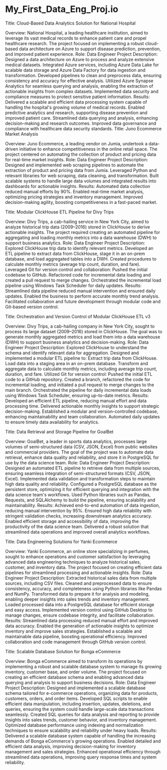 # My_First_Data_Eng_Proj.io
Title: Cloud-Based Data Analytics Solution for National Hospital

Overview: National Hospital, a leading healthcare institution, aimed to leverage its vast medical records to enhance patient care and propel healthcare research. The project focused on implementing a robust cloud-based data architecture on Azure to support disease prediction, prevention, and improved patient experience.
Role: Data Engineer
Project Description:
Designed a data architecture on Azure to process and analyze extensive medical datasets.
Integrated Azure services, including Azure Data Lake for scalable data storage and Azure Data Factory for data ingestion and transformation.
Developed pipelines to clean and preprocess data, ensuring consistency and accuracy for effective analysis.
Utilized Azure Synapse Analytics for seamless querying and analysis, enabling the extraction of actionable insights from complex datasets.
Implemented data security and compliance measures to protect sensitive patient information.
Results:
Delivered a scalable and efficient data processing system capable of handling the hospital's growing volume of medical records.
Enabled predictive analytics and research, supporting disease prevention and improved patient care.
Streamlined data querying and analysis, enhancing decision-making and research outcomes.
Improved data governance and compliance with healthcare data security standards.
Title: Juno Ecommerce Market Analysis

Overview: Juno Ecommerce, a leading vendor on Jumia, undertook a data-driven initiative to enhance competitiveness in the online retail space. The project centered on automating the collection of product and pricing data for real-time market insights.
Role: Data Engineer
Project Description: Designed and implemented web scraping pipelines to automate the extraction of product and pricing data from Jumia. Leveraged Python and relevant libraries for web scraping, data cleaning, and transformation. Built scalable systems to handle large data volumes and integrated results into dashboards for actionable insights.
Results:
Automated data collection reduced manual efforts by 90%.
Enabled real-time market analysis, optimizing pricing strategies and inventory management.
Improved decision-making agility, boosting competitiveness in a fast-paced market.


Title: Modular ClickHouse ETL Pipeline for Divy Trips

Overview: Divy Trips, a cab-hailing service in New York City, aimed to analyze historical trip data (2009–2016) stored in ClickHouse to derive actionable insights. The project required creating an automated pipeline for aggregating and loading monthly metrics into a data warehouse (DWH) to support business analytics.
Role: Data Engineer
Project Description:
Explored ClickHouse trip data to identify relevant metrics.
Developed an ETL pipeline to extract data from ClickHouse, stage it in an on-prem database, and load aggregated tables into a DWH.
Created procedures to calculate monthly metrics (average trip count, duration, and fare).
Leveraged Git for version control and collaboration:
Pushed the initial codebase to GitHub.
Refactored code for incremental data loading and created a pull request to merge changes.
Orchestrated the incremental load pipeline using Windows Task Scheduler for daily updates.
Results:
Streamlined data pipeline reduced manual intervention and ensured daily updates.
Enabled the business to perform accurate monthly trend analysis.
Facilitated collaboration and future development through modular code and Git-based version control.


Title: Orchestration and Version Control of Modular ClickHouse ETL v3

Overview: Divy Trips, a cab-hailing company in New York City, sought to process its large dataset (2009–2016) stored in ClickHouse. The goal was to generate monthly aggregated metrics and load them into a data warehouse (DWH) to support business analytics and decision-making.
Role: Data Engineer
Project Description:
Explored ClickHouse to understand the schema and identify relevant data for aggregation.
Designed and implemented a modular ETL pipeline to:
Extract trip data from ClickHouse.
Load data into a staging area in an on-prem database.
Transform and aggregate data to calculate monthly metrics, including average trip count, duration, and fare.
Utilized Git for version control:
Pushed the initial ETL code to a GitHub repository.
Created a branch, refactored the code for incremental loading, and initiated a pull request to merge changes to the main branch.
Orchestrated the pipeline for daily incremental data loads using Windows Task Scheduler, ensuring up-to-date metrics.
Results:
Developed an efficient ETL pipeline, reducing manual effort and data processing time.
Delivered actionable monthly insights to support strategic decision-making.
Established a modular and version-controlled codebase, enhancing maintainability and team collaboration.
Automated daily updates to ensure timely data availability for analytics.


Title: Data Retrieval and Storage Pipeline for GoalBet

Overview: GoalBet, a leader in sports data analytics, processes large volumes of semi-structured data (CSV, JSON, Excel) from public websites and commercial providers. The goal of the project was to automate data retrieval, enhance data quality and reliability, and store it in PostgreSQL for use by the data science team.
Role: Data Engineer
Project Description:
Designed an automated ETL pipeline to retrieve data from multiple sources, ensuring seamless integration of semi-structured formats (CSV, JSON, Excel).
Implemented data validation and transformation steps to maintain high data quality and reliability.
Configured a PostgreSQL database as the persistent store, optimizing it for efficient querying and integration with the data science team's workflows.
Used Python libraries such as Pandas, Requests, and SQLAlchemy to build the pipeline, ensuring scalability and maintainability.
Results:
Achieved end-to-end automation of data ingestion, reducing manual intervention by 95%.
Ensured high data reliability with stringent validation checks, increasing downstream analytics accuracy.
Enabled efficient storage and accessibility of data, improving the productivity of the data science team.
Delivered a robust solution that streamlined data operations and improved overall analytics workflows.


 Title: Data Engineering Solutions for Yanki Ecommerce

Overview: Yanki Ecommerce, an online store specializing in perfumes, sought to enhance operations and customer satisfaction by leveraging advanced data engineering techniques to analyze historical sales, customer, and inventory data. The project focused on creating efficient data pipelines for streamlined processing and actionable insights.
Role: Data Engineer
Project Description:
Extracted historical sales data from multiple sources, including CSV files.
Cleaned and preprocessed data to ensure consistency, accuracy, and completeness using Python libraries like Pandas and NumPy.
Transformed data to prepare it for analysis and modeling, enabling deeper insights into sales trends and inventory management.
Loaded processed data into a PostgreSQL database for efficient storage and easy access.
Implemented version control using GitHub Desktop to manage changes, ensure codebase integrity, and facilitate collaboration.
Results:
Streamlined data processing reduced manual effort and improved data accuracy.
Enabled the generation of actionable insights to optimize inventory and improve sales strategies.
Established a scalable and maintainable data pipeline, boosting operational efficiency.
Improved collaboration and code management through GitHub version control.


Title: Scalable Database Solution for Bonga eCommerce

Overview: Bonga eCommerce aimed to transform its operations by implementing a robust and scalable database system to manage its growing inventory, customer base, and order volume. The project focused on creating an efficient database schema and enabling advanced data querying and analysis to support business decisions.
Role: Data Engineer
Project Description:
Designed and implemented a scalable database schema tailored for e-commerce operations, organizing data for products, customers, orders, and order items.
Developed SQL scripts to enable efficient data manipulation, including insertion, updates, deletions, and queries, ensuring the system could handle large-scale data transactions seamlessly.
Created SQL queries for data analysis and reporting to provide insights into sales trends, customer behavior, and inventory management.
Optimized database performance using indexing and normalization techniques to ensure scalability and reliability under heavy loads.
Results:
Delivered a scalable database system capable of handling the increasing demands of Bonga eCommerce's growing operations.
Enabled detailed and efficient data analysis, improving decision-making for inventory management and sales strategies.
Enhanced operational efficiency through streamlined data operations, improving query response times and system reliability.
